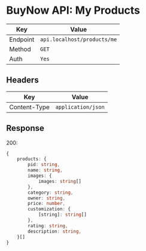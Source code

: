 # BuyNow API: My Products

| Key      | Value                       |
| -------- | --------------------------- |
| Endpoint | `api.localhost/products/me` |
| Method   | `GET`                       |
| Auth     | `Yes`                       |

## Headers

| Key          | Value              |
| ------------ | ------------------ |
| Content-Type | `application/json` |

## Response

200:

```ts
{
    products: {
        pid: string,
        name: string,
        images: {
            images: string[]
        },
        category: string,
        owner: string,
        price: number,
        customization: {
            [string]: string[]
        },
        rating: string,
        description: string,
    }[]
}
```
